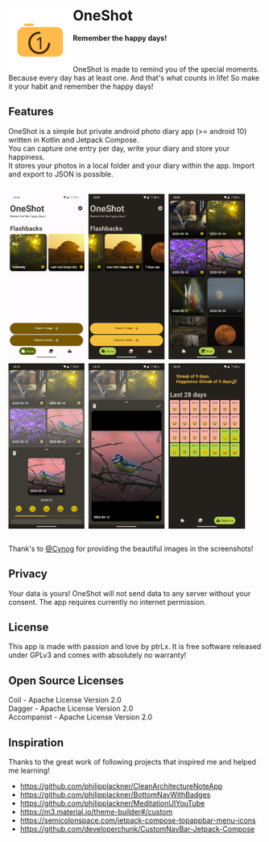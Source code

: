 <h1> <img src="logo/v1/OneShot_709x709.svg"
  width="128"
  height="128"
  style="float:left;">

# OneShot

</h1>

**Remember the happy days!**

<br>

OneShot is made to remind you of the special moments. Because every day has at least one. And that's what counts in life! So make it your habit and remember the happy days!

## Features

OneShot is a simple but private android photo diary app (>= android 10) written in Kotlin and Jetpack Compose.  
You can capture one entry per day, write your diary and store your happiness.  
It stores your photos in a local folder and your diary within the app. Import and export to JSON is possible.

<br>
<div style="display:flex;">
<img alt="preview 1" src="fastlane/metadata/android/en-US/images/phoneScreenshots/preview_1.jpg" width="30%">
<img style="padding-left: 8px;" alt="preview 2" src="fastlane/metadata/android/en-US/images/phoneScreenshots/preview_2.jpg" width="30%">
<img style="padding-left: 8px;" alt="preview 3" src="fastlane/metadata/android/en-US/images/phoneScreenshots/preview_3.jpg" width="30%">
</div>

<div style="display:flex;  padding-top: 8px;">
<img  alt="preview 1" src="fastlane/metadata/android/en-US/images/phoneScreenshots/preview_4.jpg" width="30%">
<img style="padding-left: 8px;" alt="preview 2" src="fastlane/metadata/android/en-US/images/phoneScreenshots/preview_5.jpg" width="30%">
<img style="padding-left: 8px;" alt="preview 3" src="fastlane/metadata/android/en-US/images/phoneScreenshots/preview_6.jpg" width="30%">
</div>
<br>

Thank's to [@Cynog](https://github.com/Cynog) for providing the beautiful images in the screenshots!

## Privacy

Your data is yours!
OneShot will not send data to any server without your consent.
The app requires currently no internet permission.

## License

This app is made with passion and love by ptrLx️.
It is free software released under GPLv3 and comes with absolutely no warranty!

## Open Source Licenses

Coil - Apache License Version 2.0  
Dagger - Apache License Version 2.0  
Accompanist - Apache License Version 2.0

## Inspiration

Thanks to the great work of following projects that inspired me and helped me learning!

* <https://github.com/philipplackner/CleanArchitectureNoteApp>
* <https://github.com/philipplackner/BottomNavWithBadges>
* <https://github.com/philipplackner/MeditationUIYouTube>
* <https://m3.material.io/theme-builder#/custom>
* <https://semicolonspace.com/jetpack-compose-topappbar-menu-icons>
* <https://github.com/developerchunk/CustomNavBar-Jetpack-Compose>
